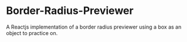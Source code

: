 # Border-Radius-Previewer
A Reactjs implementation of a border radius previewer using a box as an object to practice on.
